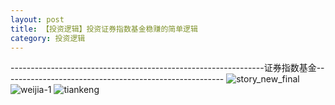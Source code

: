 ```yaml
---
layout: post
title: 【投资逻辑】投资证券指数基金稳赚的简单逻辑
category: 投资逻辑
---
```

---------------------------------------------------------------证券指数基金-------------------------------------------------------
![story_new_final](http://r74vtd8b0.hd-bkt.clouddn.com/img/story_new_final.png)
![weijia-1](http://r74vtd8b0.hd-bkt.clouddn.com/img/weijia-1.jpg)
![tiankeng](http://r74vtd8b0.hd-bkt.clouddn.com/img/tiankeng.png)
